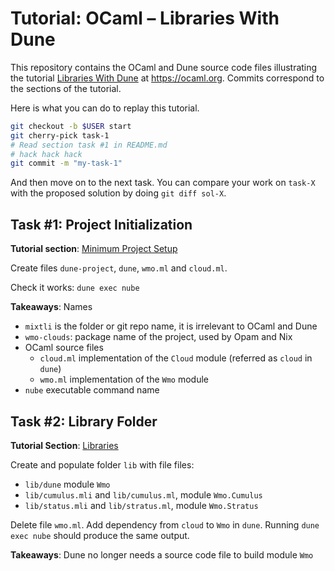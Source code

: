 # Tutorial: OCaml &ndash; Libraries With Dune

This repository contains the OCaml and Dune source code files illustrating the
tutorial [Libraries With Dune](https://ocaml.org/docs/libraries-dune) at
https://ocaml.org. Commits correspond to the sections of the tutorial.

Here is what you can do to replay this tutorial.
```bash
git checkout -b $USER start
git cherry-pick task-1
# Read section task #1 in README.md
# hack hack hack
git commit -m "my-task-1"
```

And then move on to the next task. You can compare your work on `task-X` with
the proposed solution by doing `git diff sol-X`.

## Task #1: Project Initialization

**Tutorial section**: [Minimum Project
Setup](https://ocaml.org/docs/libraries-dune#minimum-project-setup)

Create files `dune-project`, `dune`, `wmo.ml` and `cloud.ml`.

Check it works: `dune exec nube`

**Takeaways**: Names

* `mixtli` is the folder or git repo name, it is irrelevant to OCaml and Dune
* `wmo-clouds`: package name of the project, used by Opam and Nix
* OCaml source files
  * `cloud.ml` implementation of the `Cloud` module (referred as `cloud` in `dune`)
  * `wmo.ml` implementation of the `Wmo` module
* `nube` executable command name

## Task #2: Library Folder

**Tutorial Section**: [Libraries](https://ocaml.org/docs/libraries-dune#libraries)

Create and populate folder `lib` with file files:
* `lib/dune` module `Wmo`
* `lib/cumulus.mli` and `lib/cumulus.ml`, module `Wmo.Cumulus`
* `lib/status.mli` and `lib/stratus.ml`, module `Wmo.Stratus`

Delete file `wmo.ml`. Add dependency from `cloud` to `Wmo` in `dune`. Running
`dune exec nube` should produce the same output.

**Takeaways**: Dune no longer needs a source code file to build module `Wmo`

